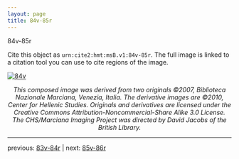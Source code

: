 ```yaml
---
layout: page
title: 84v-85r
---
```


84v-85r

Cite this object as `urn:cite2:hmt:msB.v1:84v-85r`. The full image is linked to a citation tool you can use to cite regions of the image.

[![84v](http://www.homermultitext.org/iipsrv?IIIF=/project/homer/pyramidal/deepzoom/hmt/vbbifolio/v1/vb_84v_85r.tif/full/800,/0/default.jpg)](http://www.homermultitext.org/ict2/?urn=urn:cite2:hmt:vbbifolio.v1:vb_84v_85r) 

<p style="text-align: center; font-style: italic;">This composed image was derived from two originals ©2007, Biblioteca Nazionale Marciana, Venezia, Italia. The derivative images are ©2010, Center for Hellenic Studies. Originals and derivatives are licensed under the Creative Commons Attribution-Noncommercial-Share Alike 3.0 License. The CHS/Marciana Imaging Project was directed by David Jacobs of the British Library.</p>

---

previous: [83v-84r](../83v-84r/) | next: [85v-86r](../85v-86r/)
